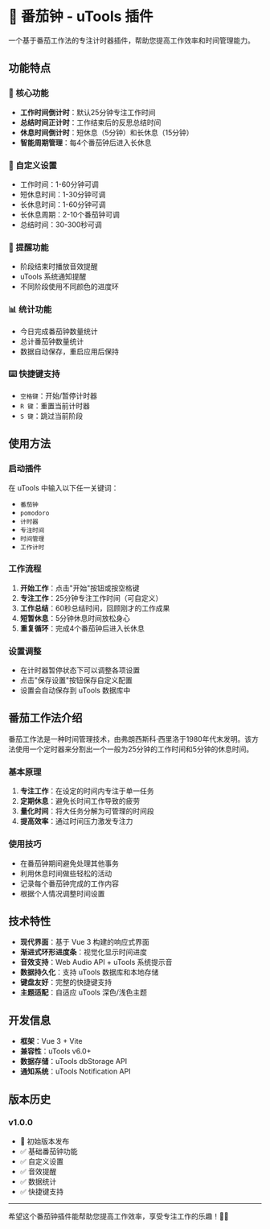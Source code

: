 # 🍅 番茄钟 - uTools 插件

一个基于番茄工作法的专注计时器插件，帮助您提高工作效率和时间管理能力。

## 功能特点

### 🎯 核心功能
- **工作时间倒计时**：默认25分钟专注工作时间
- **总结时间正计时**：工作结束后的反思总结时间
- **休息时间倒计时**：短休息（5分钟）和长休息（15分钟）
- **智能周期管理**：每4个番茄钟后进入长休息

### 🔧 自定义设置
- 工作时间：1-60分钟可调
- 短休息时间：1-30分钟可调
- 长休息时间：1-60分钟可调
- 长休息周期：2-10个番茄钟可调
- 总结时间：30-300秒可调

### 🎵 提醒功能
- 阶段结束时播放音效提醒
- uTools 系统通知提醒
- 不同阶段使用不同颜色的进度环

### 📊 统计功能
- 今日完成番茄钟数量统计
- 总计番茄钟数量统计
- 数据自动保存，重启应用后保持

### ⌨️ 快捷键支持
- `空格键`：开始/暂停计时器
- `R 键`：重置当前计时器
- `S 键`：跳过当前阶段

## 使用方法

### 启动插件
在 uTools 中输入以下任一关键词：
- `番茄钟`
- `pomodoro`
- `计时器`
- `专注时间`
- `时间管理`
- `工作计时`

### 工作流程
1. **开始工作**：点击"开始"按钮或按空格键
2. **专注工作**：25分钟专注工作时间（可自定义）
3. **工作总结**：60秒总结时间，回顾刚才的工作成果
4. **短暂休息**：5分钟休息时间放松身心
5. **重复循环**：完成4个番茄钟后进入长休息

### 设置调整
- 在计时器暂停状态下可以调整各项设置
- 点击"保存设置"按钮保存自定义配置
- 设置会自动保存到 uTools 数据库中

## 番茄工作法介绍

番茄工作法是一种时间管理技术，由弗朗西斯科·西里洛于1980年代末发明。该方法使用一个定时器来分割出一个一般为25分钟的工作时间和5分钟的休息时间。

### 基本原理
1. **专注工作**：在设定的时间内专注于单一任务
2. **定期休息**：避免长时间工作导致的疲劳
3. **量化时间**：将大任务分解为可管理的时间段
4. **提高效率**：通过时间压力激发专注力

### 使用技巧
- 在番茄钟期间避免处理其他事务
- 利用休息时间做些轻松的活动
- 记录每个番茄钟完成的工作内容
- 根据个人情况调整时间设置

## 技术特性

- **现代界面**：基于 Vue 3 构建的响应式界面
- **渐进式环形进度条**：视觉化显示时间进度
- **音效支持**：Web Audio API + uTools 系统提示音
- **数据持久化**：支持 uTools 数据库和本地存储
- **键盘友好**：完整的快捷键支持
- **主题适配**：自适应 uTools 深色/浅色主题

## 开发信息

- **框架**：Vue 3 + Vite
- **兼容性**：uTools v6.0+
- **数据存储**：uTools dbStorage API
- **通知系统**：uTools Notification API

## 版本历史

### v1.0.0
- 🎉 初始版本发布
- ✅ 基础番茄钟功能
- ✅ 自定义设置
- ✅ 音效提醒
- ✅ 数据统计
- ✅ 快捷键支持

---

希望这个番茄钟插件能帮助您提高工作效率，享受专注工作的乐趣！🍅✨
